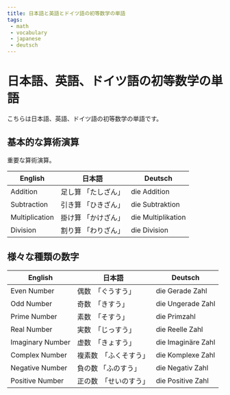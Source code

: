 ```yaml
---
title: 日本語と英語とドイツ語の初等数学の単語
tags:
 - math
 - vocabulary
 - japanese
 - deutsch
---
```


# 日本語、英語、ドイツ語の初等数学の単語
こちらは日本語、英語、ドイツ語の初等数学の単語です。

## 基本的な算術演算
重要な算術演算。

| English | 日本語 | Deutsch |
| - | - | - |
| Addition | 足し算 「たしざん」| die Addition|
| Subtraction | 引き算 「ひきざん」| die Subtraktion |
| Multiplication | 掛け算 「かけざん」| die Multiplikation |
| Division | 割り算 「わりざん」| die Division |

## 様々な種類の数字

| English | 日本語 | Deutsch |
| - | - | - |
| Even Number | 偶数　「ぐうすう」| die Gerade Zahl | 
| Odd Number | 奇数　「きすう」| die Ungerade Zahl | 
| Prime Number | 素数　「そすう」| die Primzahl | 
| Real Number | 実数　「じっすう」| die Reelle Zahl |
| Imaginary Number | 虚数　「きょすう」| die Imaginäre Zahl |
| Complex Number | 複素数　「ふくそすう」 | die Komplexe Zahl | 
| Negative Number | 負の数 「ふのすう」| die Negativ Zahl |
| Positive Number | 正の数　「せいのすう」| die Positive Zahl